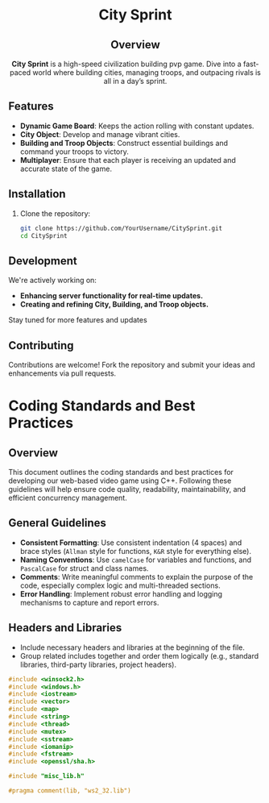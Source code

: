 <div align="center">

# City Sprint

## Overview
**City Sprint** is a high-speed civilization building pvp game. Dive into a fast-paced world where building cities, managing troops, and outpacing rivals is all in a day’s sprint.
</div>

## Features
- **Dynamic Game Board**: Keeps the action rolling with constant updates.
- **City Object**: Develop and manage vibrant cities.
- **Building and Troop Objects**: Construct essential buildings and command your troops to victory.
- **Multiplayer**: Ensure that each player is receiving an updated and accurate state of the game.

## Installation
1. Clone the repository:
   ```bash
   git clone https://github.com/YourUsername/CitySprint.git
   cd CitySprint
   
## Development
We're actively working on:
- **Enhancing server functionality for real-time updates.**
- **Creating and refining City, Building, and Troop objects.**

Stay tuned for more features and updates

## Contributing
Contributions are welcome! Fork the repository and submit your ideas and enhancements via pull requests.

# Coding Standards and Best Practices

## Overview

This document outlines the coding standards and best practices for developing our web-based video game using C++. Following these guidelines will help ensure code quality, readability, maintainability, and efficient concurrency management.

## General Guidelines

- **Consistent Formatting**: Use consistent indentation (4 spaces) and brace styles (`Allman` style for functions, `K&R` style for everything else).
- **Naming Conventions**: Use `camelCase` for variables and functions, and `PascalCase` for struct and class names.
- **Comments**: Write meaningful comments to explain the purpose of the code, especially complex logic and multi-threaded sections.
- **Error Handling**: Implement robust error handling and logging mechanisms to capture and report errors.

## Headers and Libraries

- Include necessary headers and libraries at the beginning of the file.
- Group related includes together and order them logically (e.g., standard libraries, third-party libraries, project headers).

```cpp
#include <winsock2.h>
#include <windows.h>
#include <iostream>
#include <vector>
#include <map>
#include <string>
#include <thread>
#include <mutex>
#include <sstream>
#include <iomanip>
#include <fstream>
#include <openssl/sha.h>

#include "misc_lib.h"

#pragma comment(lib, "ws2_32.lib")
```
